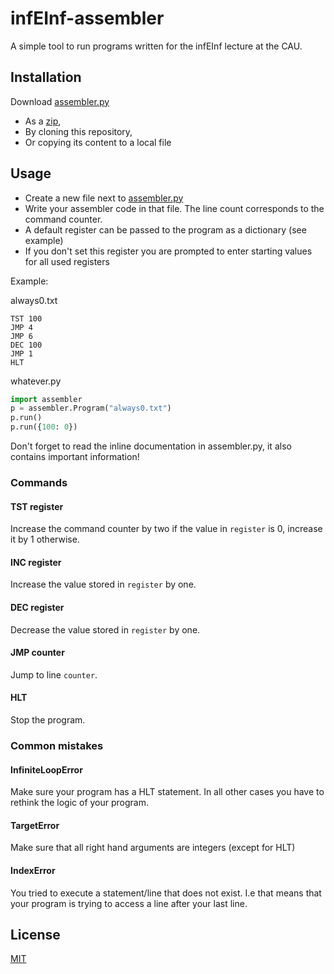 # infEInf-assembler
A simple tool to run programs written for the infEInf lecture at the CAU.

## Installation
Download [assembler.py](src/assembler.py)
* As a [zip](https://github.com/7erra/infEInf-assembler/archive/refs/heads/master.zip),
* By cloning this repository,
* Or copying its content to a local file

## Usage
- Create a new file next to [assembler.py](src/assembler.py)
- Write your assembler code in that file. The line count corresponds to the command counter.
- A default register can be passed to the program as a dictionary (see example)
- If you don't set this register you are prompted to enter starting values for all used registers

Example:

always0.txt
```
TST 100
JMP 4
JMP 6
DEC 100
JMP 1
HLT
```

whatever.py
```python
import assembler
p = assembler.Program("always0.txt")
p.run()
p.run({100: 0})
```

Don't forget to read the inline documentation in assembler.py, it also contains important information!

### Commands
#### TST register
Increase the command counter by two if the value in `register` is 0, increase it by 1 otherwise.
#### INC register
Increase the value stored in `register` by one.
#### DEC register
Decrease the value stored in `register` by one.
#### JMP counter
Jump to line `counter`.
#### HLT
Stop the program.

### Common mistakes
#### InfiniteLoopError
Make sure your program has a HLT statement. In all other cases you have to rethink the logic of your program.
#### TargetError
Make sure that all right hand arguments are integers (except for HLT)
#### IndexError
You tried to execute a statement/line that does not exist. I.e that means that your program is trying to access a line after your last line.

## License
[MIT](https://choosealicense.com/licenses/mit/)
